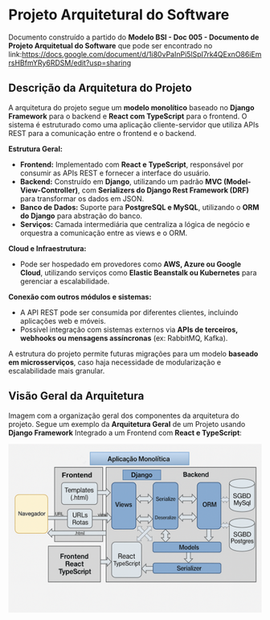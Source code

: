 # Projeto Arquitetural do Software

Documento construído a partido do **Modelo BSI - Doc 005 - Documento de Projeto Arquitetual do Software** que pode ser encontrado no
link:https://docs.google.com/document/d/1i80vPaInPi5lSpI7rk4QExnO86iEmrsHBfmYRy6RDSM/edit?usp=sharing

## Descrição da Arquitetura do Projeto

A arquitetura do projeto segue um **modelo monolítico** baseado no **Django Framework** para o backend e **React com TypeScript** para o frontend. O sistema é estruturado como uma aplicação cliente-servidor que utiliza APIs REST para a comunicação entre o frontend e o backend.  

**Estrutura Geral:**  
- **Frontend:** Implementado com **React e TypeScript**, responsável por consumir as APIs REST e fornecer a interface do usuário.  
- **Backend:** Construído em **Django**, utilizando um padrão **MVC (Model-View-Controller)**, com **Serializers do Django Rest Framework (DRF)** para transformar os dados em JSON.  
- **Banco de Dados:** Suporte para **PostgreSQL e MySQL**, utilizando o **ORM do Django** para abstração do banco.  
- **Serviços:** Camada intermediária que centraliza a lógica de negócio e orquestra a comunicação entre as views e o ORM.  

**Cloud e Infraestrutura:**  
   - Pode ser hospedado em provedores como **AWS, Azure ou Google Cloud**, utilizando serviços como **Elastic Beanstalk ou Kubernetes** para gerenciar a escalabilidade.  

**Conexão com outros módulos e sistemas:**  
   - A API REST pode ser consumida por diferentes clientes, incluindo aplicações web e móveis.  
   - Possível integração com sistemas externos via **APIs de terceiros, webhooks ou mensagens assíncronas** (ex: RabbitMQ, Kafka).  

A estrutura do projeto permite futuras migrações para um modelo **baseado em microsserviços**, caso haja necessidade de modularização e escalabilidade mais granular.  

## Visão Geral da Arquitetura

Imagem com a organização geral dos componentes da arquitetura do projeto. Segue um exemplo da **Arquitetura Geral** de um Projeto usando **Django Framework** Integrado a um Frontend com **React e TypeScript**:

![Arquitetura Django Projeto](../Imagens/arquiteturaproj.png)
